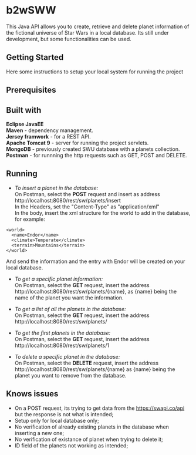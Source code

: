 # b2wSWW
This Java API allows you to create, retrieve and delete planet information of the fictional universe of Star Wars in a local database.
Its still under development, but some functionalities can be used.

## Getting Started
Here some instructions to setup your local system for running the project

## Prerequisites

## Built with
**Eclipse JavaEE**  
**Maven** - dependency management.  
**Jersey framwork** - for a REST API.  
**Apache Tomcat 9** - server for running the project servlets.  
**MongoDB** - previously created SWU database with a planets collection.  
**Postman** - for runnning the http requests such as GET, POST and DELETE.  

## Running
* _To insert a planet in the database:_  
On Postman, select the **POST** request and insert as address http://localhost:8080/rest/sw/planets/insert  
In the Headers, set the "Content-Type" as "application/xml"  
In the body, insert the xml structure for the world to add in the database, for example:  
```
<world>  
  <name>Endor</name>  
  <climate>Temperate</climate>  
  <terrain>Mountains</terrain>    
</world>    
```
And send the information and the entry with Endor will be created on your local database.  

* _To get a specific planet information:_  
On Postman, select the **GET** request, insert the address http://localhost:8080/rest/sw/planets/{name}, as {name} being the name of the planet you want the information.  

* _To get a list of all the planets in the database:_  
On Postman, select the **GET** request, insert the address http://localhost:8080/rest/sw/planets/  

* _To get the first planets in the database:_  
On Postman, select the **GET** request, insert the address http://localhost:8080/rest/sw/planets/1  

* _To delete a specific planet in the database:_  
On Postman, select the **DELETE** request, insert the address http://localhost:8080/rest/sw/planets/{name} as {name} being the planet you want to remove from the database.  

## Knows issues  
* On a POST request, its trying to get data from the https://swapi.co/api but the response is not what is intended;  
* Setup only for local database only;  
* No verification of already existing planets in the database when inserting a new one;  
* No verification of existance of planet when trying to delete it;  
* ID field of the planets not working as intended;  




